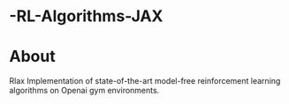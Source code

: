 # -RL-Algorithms-JAX

# About

Rlax Implementation of state-of-the-art model-free reinforcement learning algorithms on Openai gym environments.

# 
